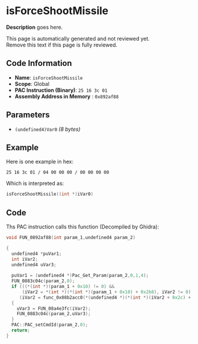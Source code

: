 # isForceShootMissile

**Description** goes here.

This page is automatically generated and not reviewed yet.<br>Remove this text if this page is fully reviewed.

## Code Information

- **Name**: `isForceShootMissile`
- **Scope**: Global
- **PAC Instruction (Binary)**: `25 16 3c 01`
- **Assembly Address in Memory** : `0x892af88`

## Parameters

- `(undefined4)Var0` *(8 bytes)*

## Example

Here is one example in hex:

```25 16 3c 01 / 04 00 00 00 / 00 00 00 00```

Which is interpreted as:

```c
isForceShootMissile((int *)iVar0)
```

## Code

Ths PAC instruction calls this function (Decompiled by Ghidra):

```c
void FUN_0892af88(int param_1,undefined4 param_2)

{
  undefined4 *puVar1;
  int iVar2;
  undefined4 uVar3;
  
  puVar1 = (undefined4 *)Pac_Get_Param(param_2,0,1,4);
  FUN_0883c04c(param_2,0);
  if (((*(int *)(param_1 + 0x10) != 0) &&
      (iVar2 = *(int *)(*(int *)(param_1 + 0x10) + 0x2b8), iVar2 != 0)) &&
     (iVar2 = func_0x08b2acc0(*(undefined4 *)(*(int *)(iVar2 + 0x2c) + 0x54),*puVar1), iVar2 != 0))
  {
    uVar3 = FUN_08a4e3fc(iVar2);
    FUN_0883c04c(param_2,uVar3);
  }
  PAC::PAC_setCmdId(param_2,0);
  return;
}
```

